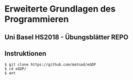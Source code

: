 # Erweiterte Grundlagen des Programmieren
## Uni Basel HS2018 - Übungsblätter REPO

## Instruktionen
    $ git clone https://github.com/matnad/eGDP
    $ cd eGDP/
    $ ant